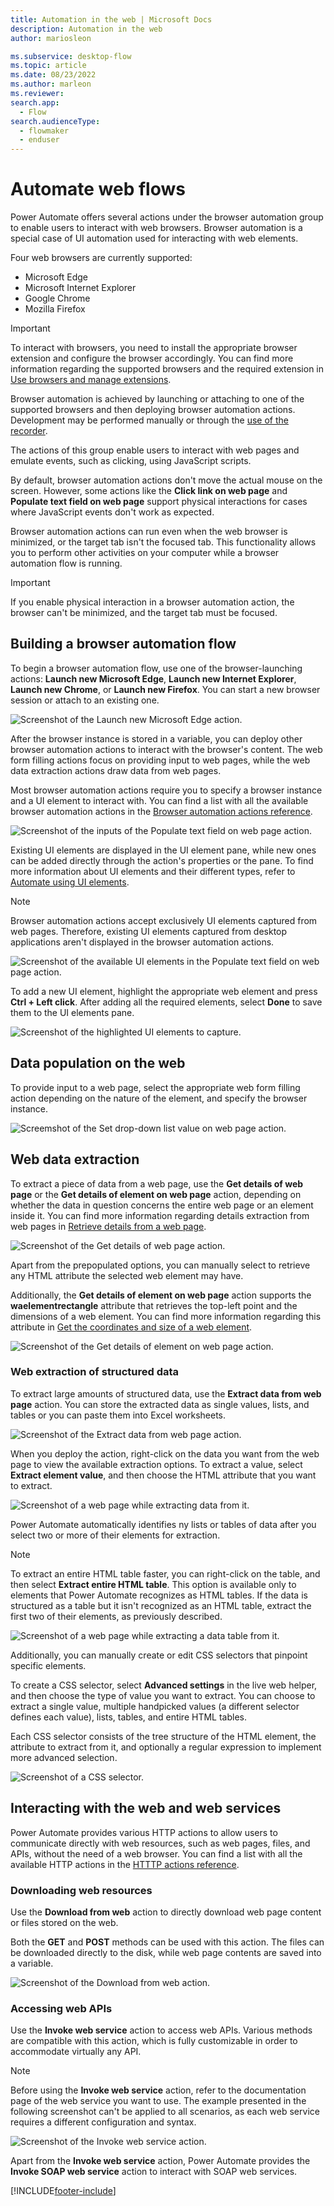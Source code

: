 ```yaml
---
title: Automation in the web | Microsoft Docs
description: Automation in the web
author: mariosleon

ms.subservice: desktop-flow
ms.topic: article
ms.date: 08/23/2022
ms.author: marleon
ms.reviewer: 
search.app: 
  - Flow
search.audienceType: 
  - flowmaker
  - enduser
---
```

# Automate web flows

Power Automate offers several actions under the browser automation group to enable users to interact with web browsers. Browser automation is a special case of UI automation used for interacting with web elements.

Four web browsers are currently supported:
- Microsoft Edge
- Microsoft Internet Explorer
- Google Chrome
- Mozilla Firefox

> [!IMPORTANT]
> To interact with browsers, you need to install the appropriate browser extension and configure the browser accordingly. You can find more information regarding the supported browsers and the required extension in [Use browsers and manage extensions](using-browsers.md).

Browser automation is achieved by launching or attaching to one of the supported browsers and then deploying browser automation actions. Development may be performed manually or through the [use of the recorder](recording-flow.md).

The actions of this group enable users to interact with web pages and emulate events, such as clicking, using JavaScript scripts. 

By default, browser automation actions don't move the actual mouse on the screen. However, some actions like the **Click link on web page** and **Populate text field on web page** support physical interactions for cases where JavaScript events don't work as expected.

Browser automation actions can run even when the web browser is minimized, or the target tab isn't the focused tab. This functionality allows you to perform other activities on your computer while a browser automation flow is running. 

> [!IMPORTANT]
> If you enable physical interaction in a browser automation action, the browser can't be minimized, and the target tab must be focused.

## Building a browser automation flow

To begin a browser automation flow, use one of the browser-launching actions: **Launch new Microsoft Edge**, **Launch new Internet Explorer**, **Launch new Chrome**, or **Launch new Firefox**. You can start a new browser session or attach to an existing one.

![Screenshot of the Launch new Microsoft Edge action.](.\media\web-automation\launch-new-microsoft-edge-action.png)

After the browser instance is stored in a variable, you can deploy other browser automation actions to interact with the browser's content. The web form filling actions focus on providing input to web pages, while the web data extraction actions draw data from web pages.

Most browser automation actions require you to specify a browser instance and a UI element to interact with. You can find a list with all the available browser automation actions in the [Browser automation actions reference](actions-reference/webautomation.md).

![Screenshot of the inputs of the Populate text field on web page action.](.\media\web-automation\web-action-inputs.png)

Existing UI elements are displayed in the UI element pane, while new ones can be added directly through the action's properties or the pane. To find more information about UI elements and their different types, refer to [Automate using UI elements](ui-elements.md).

> [!NOTE]
> Browser automation actions accept exclusively UI elements captured from web pages. Therefore, existing UI elements captured from desktop applications aren't displayed in the browser automation actions.


![Screenshot of the available UI elements in the Populate text field on web page action.](.\media\web-automation\adding-new-elements-through-a-web-action.png)

To add a new UI element, highlight the appropriate web element and press **Ctrl + Left click**. After adding all the required elements, select **Done** to save them to the UI elements pane.

![Screenshot of the highlighted UI elements to capture.](.\media\web-automation\capturing-new-elements.png)

## Data population on the web

To provide input to a web page, select the appropriate web form filling action depending on the nature of the element, and specify the browser instance.

![Screemshot of the Set drop-down list value on web page action.](.\media\web-automation\set-drop-down-list-value-on-web-page-action.png)

## Web data extraction

To extract a piece of data from a web page, use the **Get details of web page** or the **Get details of element on web page** action, depending on whether the data in question concerns the entire web page or an element inside it. You can find more information regarding details extraction from web pages in [Retrieve details from a web page](how-to/retrieve-details-web-page.md).

![Screenshot of the Get details of web page action.](.\media\web-automation\get-details-of-web-page-action.png)

Apart from the prepopulated options, you can manually select to retrieve any HTML attribute the selected web element may have. 

Additionally, the **Get details of element on web page** action supports the **waelementrectangle** attribute that retrieves the top-left point and the dimensions of a web element. You can find more information regarding this attribute in [Get the coordinates and size of a web element](how-to/get-coordinates-size-web-element.md).

![Screenshot of the Get details of element on web page action.](.\media\web-automation\get-details-of-element-on-web-page-action.png)

### Web extraction of structured data

To extract large amounts of structured data, use the **Extract data from web page** action. You can store the extracted data as single values, lists, and tables or you can paste them into Excel worksheets. 

![Screenshot of the Extract data from web page action.](.\media\web-automation\extract-data-from-web-page-action.png)

When you deploy the action, right-click on the data you want from the web page to view the available extraction options. To extract a value, select **Extract element value**, and then choose the HTML attribute that you want to extract. 

![Screenshot of a web page while extracting data from it.](.\media\web-automation\extracting-data-from-web-page.png)

Power Automate automatically identifies ny lists or tables of data after you select two or more of their elements for extraction.

>[!NOTE]
> To extract an entire HTML table faster, you can right-click on the table, and then select **Extract entire HTML table**. This option is available only to elements that Power Automate recognizes as HTML tables. If the data is structured as a table but it isn't recognized as an HTML table, extract the first two of their elements, as previously described.

![Screenshot of a web page while extracting a data table from it.](.\media\web-automation\extracting-data-table-from-web-page.png)

Additionally, you can manually create or edit CSS selectors that pinpoint specific elements. 

To create a CSS selector, select **Advanced settings** in the live web helper, and then choose the type of value you want to extract. You can choose to extract a single value, multiple handpicked values (a different selector defines each value), lists, tables, and entire HTML tables.

Each CSS selector consists of the tree structure of the HTML element, the attribute to extract from it, and optionally a regular expression to implement more advanced selection.

![Screenshot of a CSS selector.](.\media\web-automation\extracting-web-data-css-selector.png)

## Interacting with the web and web services

Power Automate provides various HTTP actions to allow users to communicate directly with web resources, such as web pages, files, and APIs, without the need of a web browser. You can find a list with all the available HTTP actions in the [HTTTP actions reference](actions-reference/web.md).

### Downloading web resources

Use the **Download from web** action to directly download web page content or files stored on the web.

Both the **GET** and **POST** methods can be used with this action. The files can be downloaded directly to the disk, while web page contents are saved into a variable.

![Screenshot of the Download from web action.](./media/interacting-web-services/download-from-web-action.png)

### Accessing web APIs

Use the **Invoke web service** action to access web APIs. Various methods are compatible with this action, which is fully customizable in order to accommodate virtually any API.

> [!NOTE]
> Before using the **Invoke web service** action, refer to the documentation page of the web service you want to use. The example presented in the following screenshot can't be applied to all scenarios, as each web service requires a different configuration and syntax. 

![Screenshot of the Invoke web service action.](./media/interacting-web-services/invoke-web-service-action.png)

Apart from the **Invoke web service** action, Power Automate provides the **Invoke SOAP web service** action to interact with SOAP web services.

[!INCLUDE[footer-include](../includes/footer-banner.md)]
